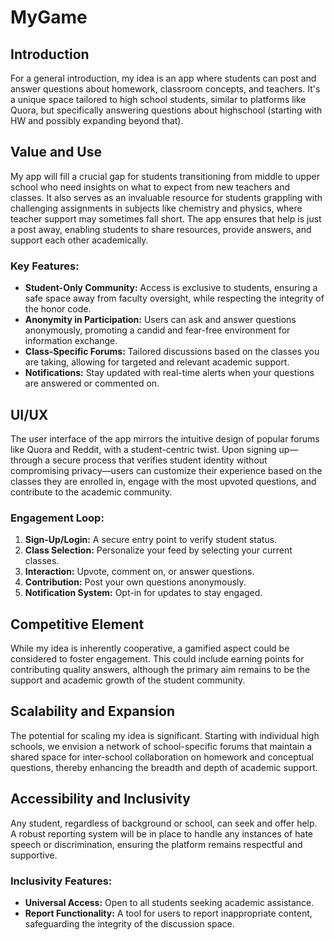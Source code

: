 # MyGame

## Introduction

For a general introduction, my idea is an app where students can post and answer questions about homework, classroom concepts, and teachers. It's a unique space tailored to high school students, similar to platforms like Quora, but specifically answering questions about highschool (starting with HW and possibly expanding beyond that).

## Value and Use

My app will fill a crucial gap for students transitioning from middle to upper school who need insights on what to expect from new teachers and classes. It also serves as an invaluable resource for students grappling with challenging assignments in subjects like chemistry and physics, where teacher support may sometimes fall short. The app ensures that help is just a post away, enabling students to share resources, provide answers, and support each other academically.

### Key Features:

- **Student-Only Community:** Access is exclusive to students, ensuring a safe space away from faculty oversight, while respecting the integrity of the honor code.
- **Anonymity in Participation:** Users can ask and answer questions anonymously, promoting a candid and fear-free environment for information exchange.
- **Class-Specific Forums:** Tailored discussions based on the classes you are taking, allowing for targeted and relevant academic support.
- **Notifications:** Stay updated with real-time alerts when your questions are answered or commented on.

## UI/UX

The user interface of the app mirrors the intuitive design of popular forums like Quora and Reddit, with a student-centric twist. Upon signing up—through a secure process that verifies student identity without compromising privacy—users can customize their experience based on the classes they are enrolled in, engage with the most upvoted questions, and contribute to the academic community.

### Engagement Loop:

1. **Sign-Up/Login:** A secure entry point to verify student status.
2. **Class Selection:** Personalize your feed by selecting your current classes.
3. **Interaction:** Upvote, comment on, or answer questions.
4. **Contribution:** Post your own questions anonymously.
5. **Notification System:** Opt-in for updates to stay engaged.

## Competitive Element

While my idea is inherently cooperative, a gamified aspect could be considered to foster engagement. This could include earning points for contributing quality answers, although the primary aim remains to be the support and academic growth of the student community.

## Scalability and Expansion

The potential for scaling my idea is significant. Starting with individual high schools, we envision a network of school-specific forums that maintain a shared space for inter-school collaboration on homework and conceptual questions, thereby enhancing the breadth and depth of academic support.

## Accessibility and Inclusivity

Any student, regardless of background or school, can seek and offer help. A robust reporting system will be in place to handle any instances of hate speech or discrimination, ensuring the platform remains respectful and supportive.

### Inclusivity Features:

- **Universal Access:** Open to all students seeking academic assistance.
- **Report Functionality:** A tool for users to report inappropriate content, safeguarding the integrity of the discussion space.



